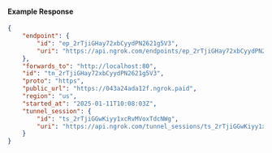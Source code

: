 <!-- Code generated for API Clients. DO NOT EDIT. -->

#### Example Response

```json
{
	"endpoint": {
		"id": "ep_2rTjiGHay72xbCyydPN2621g5V3",
		"uri": "https://api.ngrok.com/endpoints/ep_2rTjiGHay72xbCyydPN2621g5V3"
	},
	"forwards_to": "http://localhost:80",
	"id": "tn_2rTjiGHay72xbCyydPN2621g5V3",
	"proto": "https",
	"public_url": "https://043a24ada12f.ngrok.paid",
	"region": "us",
	"started_at": "2025-01-11T10:08:03Z",
	"tunnel_session": {
		"id": "ts_2rTjiGGwKiyy1xcRvMVoxTdcNWg",
		"uri": "https://api.ngrok.com/tunnel_sessions/ts_2rTjiGGwKiyy1xcRvMVoxTdcNWg"
	}
}
```
